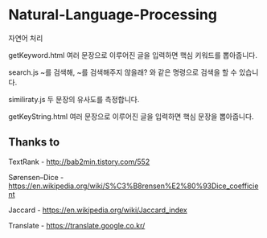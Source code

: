 # Natural-Language-Processing
자연어 처리

getKeyword.html
여러 문장으로 이루어진 글을 입력하면 핵심 키워드를 뽑아줍니다.

search.js
~를 검색해, ~를 검색해주지 않을래? 와 같은 명령으로 검색을 할 수 있습니다.

similiraty.js
두 문장의 유사도를 측정합니다.

getKeyString.html
여러 문장으로 이루어진 글을 입력하면 핵심 문장을 뽑아줍니다.




## Thanks to
TextRank - http://bab2min.tistory.com/552

Sørensen–Dice - https://en.wikipedia.org/wiki/S%C3%B8rensen%E2%80%93Dice_coefficient

Jaccard - https://en.wikipedia.org/wiki/Jaccard_index

Translate - https://translate.google.co.kr/

